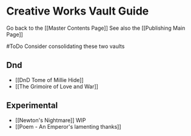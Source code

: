 # Creative Works Vault Guide

Go back to the [[Master Contents Page]]
See also the [[Publishing Main Page]]

#ToDo Consider consolidating these two vaults

## Dnd

- [[DnD Tome of Millie Hide]]
- [[The Grimoire of Love and War]]

## Experimental

- [[Newton's Nightmare]] WIP
- [[Poem - An Emperor's lamenting thanks]]
